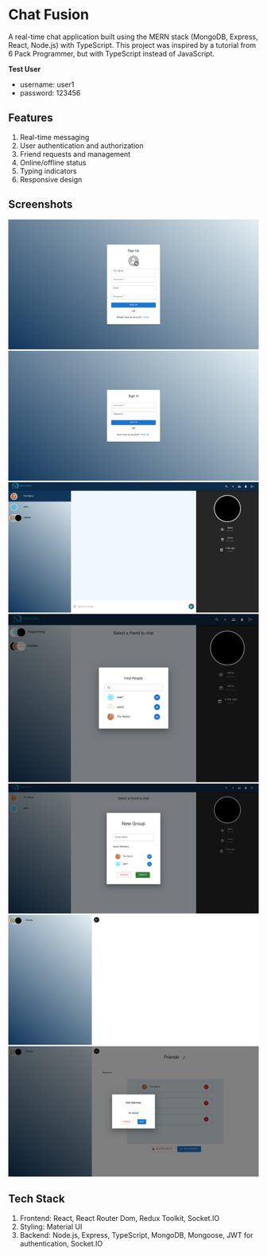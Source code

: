 # Chat Fusion

A real-time chat application built using the MERN stack (MongoDB, Express, React, Node.js) with TypeScript. This project was inspired by a tutorial from 6 Pack Programmer, but with TypeScript instead of JavaScript.

**Test User**
- username: user1
- password: 123456

## Features

1. Real-time messaging
2. User authentication and authorization
3. Friend requests and management
4. Online/offline status
5. Typing indicators
6. Responsive design

## Screenshots

![Signup Page](./frontend/public/sign-up.png)
![Signin Page](./frontend/public/sign-in.png)
![Home](./frontend/public/home.png)
![Users](./frontend/public/users.png)
![New Group](./frontend/public/new-group.png)
![Groups](./frontend/public/groups.png)
![Group Details](./frontend/public/group-details.png)

## Tech Stack

1. Frontend: React, React Router Dom, Redux Toolkit, Socket.IO
2. Styling: Material UI
3. Backend: Node.js, Express, TypeScript, MongoDB, Mongoose, JWT for authentication, Socket.IO
